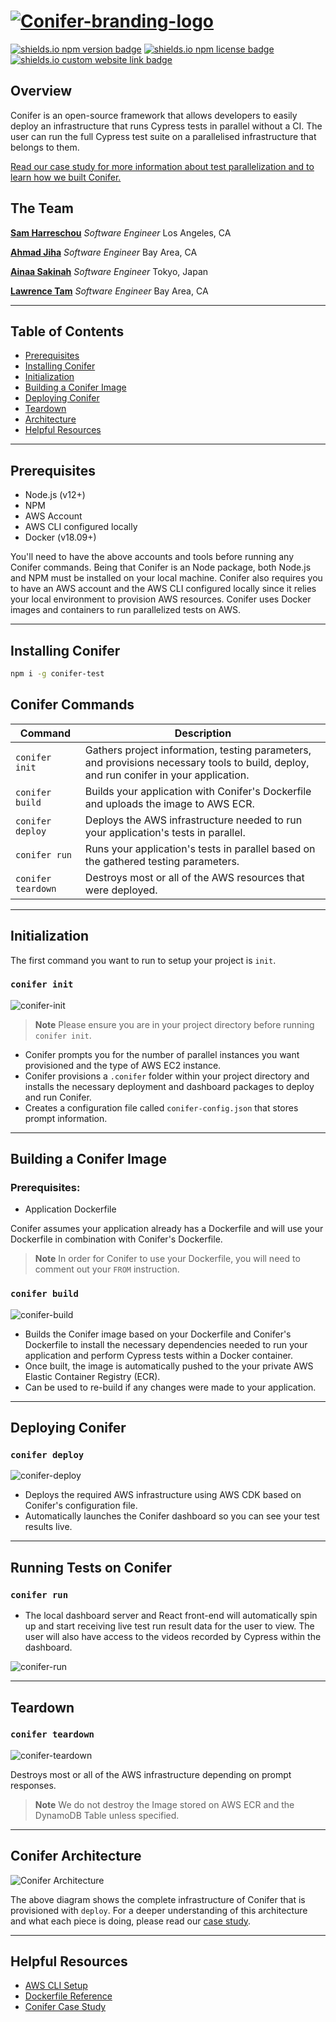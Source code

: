 # [![Conifer-branding-logo](https://conifer-test.github.io/images/logo/logo-name.svg)][github]

[![shields.io npm version badge](https://img.shields.io/npm/v/conifer-test?style=flat&logo=npm)][npm]
[![shields.io npm license badge](https://img.shields.io/npm/l/conifer-test?style=flat)][npm]
[![shields.io custom website link badge](https://img.shields.io/static/v1?label=website&message=conifer-test.github.io&color=green?style=flat)][website]

## Overview

Conifer is an open-source framework that allows developers to easily deploy an infrastructure that runs Cypress tests in parallel without a CI. The user can run the full Cypress test suite on a parallelised infrastructure that belongs to them.

[Read our case study for more information about test parallelization and to learn how we built Conifer.](https://conifer-test.github.io)

## The Team

**[Sam Harreschou](https://www.linkedin.com/in/samuel-harr/)** _Software Engineer_ Los Angeles, CA

**[Ahmad Jiha](https://www.linkedin.com/in/ahmad-jiha/)** _Software Engineer_ Bay Area, CA

**[Ainaa Sakinah](https://www.linkedin.com/in/ainaasakinah/)** _Software Engineer_ Tokyo, Japan

**[Lawrence Tam](https://www.linkedin.com/in/lawrenceatam/)** _Software Engineer_ Bay Area, CA

---

## Table of Contents

- [Prerequisites](https://github.com/conifer-test/conifer#prerequisites)
- [Installing Conifer](https://github.com/conifer-test/conifer#installing-conifer)
- [Initialization](https://github.com/conifer-test/conifer#initialization)
- [Building a Conifer Image](https://github.com/conifer-test/conifer#building-a-conifer-image)
- [Deploying Conifer](https://github.com/conifer-test/conifer#deploying-conifer)
- [Teardown](https://github.com/conifer-test/conifer#teardown)
- [Architecture](https://github.com/conifer-test/conifer#conifer-architecture)
- [Helpful Resources](https://github.com/conifer-test/conifer#helpful-resources)

---

## Prerequisites

- Node.js (v12+)
- NPM
- AWS Account
- AWS CLI configured locally
- Docker (v18.09+)

You'll need to have the above accounts and tools before running any Conifer commands. Being that Conifer is an Node package, both Node.js and NPM must be installed on your local machine. Conifer also requires you to have an AWS account and the AWS CLI configured locally since it relies your local environment to provision AWS resources. Conifer uses Docker images and containers to run parallelized tests on AWS.

---

## Installing Conifer

```sh
npm i -g conifer-test
```

## Conifer Commands

| Command            | Description                                                                                                                            |
| ------------------ | -------------------------------------------------------------------------------------------------------------------------------------- |
| `conifer init`     | Gathers project information, testing parameters, and provisions necessary tools to build, deploy, and run conifer in your application. |
| `conifer build `   | Builds your application with Conifer's Dockerfile and uploads the image to AWS ECR.                                                    |
| `conifer deploy`   | Deploys the AWS infrastructure needed to run your application's tests in parallel.                                                     |
| `conifer run`      | Runs your application's tests in parallel based on the gathered testing parameters.                                                    |
| `conifer teardown` | Destroys most or all of the AWS resources that were deployed.                                                                          |

---

## Initialization

The first command you want to run to setup your project is `init`.

### `conifer init`
![conifer-init][conifer-init]

> **Note** 
> Please ensure you are in your project directory before running `conifer init`.
- Conifer prompts you for the number of parallel instances you want provisioned and the type of AWS EC2 instance.
- Conifer provisions a `.conifer` folder within your project directory and installs the necessary deployment and dashboard packages to deploy and run Conifer.
- Creates a configuration file called `conifer-config.json` that stores prompt information.

---

## Building a Conifer Image

### Prerequisites:

- Application Dockerfile

Conifer assumes your application already has a Dockerfile and will use your Dockerfile in combination with Conifer's Dockerfile.

> **Note**
> In order for Conifer to use your Dockerfile, you will need to comment out your `FROM` instruction.

### `conifer build`
![conifer-build][conifer-build]
- Builds the Conifer image based on your Dockerfile and Conifer's Dockerfile to install the necessary dependencies needed to run your application and perform Cypress tests within a Docker container.
- Once built, the image is automatically pushed to the your private AWS Elastic Container Registry (ECR).
- Can be used to re-build if any changes were made to your application.

---

## Deploying Conifer

### `conifer deploy`
![conifer-deploy][conifer-deploy]

- Deploys the required AWS infrastructure using AWS CDK based on Conifer's configuration file.
- Automatically launches the Conifer dashboard so you can see your test results live.

---

## Running Tests on Conifer

### `conifer run`
- The local dashboard server and React front-end will automatically spin up and start receiving live test run result data for the user to view. The user will also have access to the videos recorded by Cypress within the dashboard.

![conifer-run][conifer-run]


---
## Teardown

### `conifer teardown`
![conifer-teardown][conifer-teardown]

Destroys most or all of the AWS infrastructure depending on prompt responses.

> **Note**
> We do not destroy the Image stored on AWS ECR and the DynamoDB Table unless specified.

---

## Conifer Architecture

![Conifer Architecture][architecture]

The above diagram shows the complete infrastructure of Conifer that is provisioned with `deploy`. For a deeper understanding of this architecture and what each piece is doing, please read our [case study](https://conifer-test.github.io).

---

## Helpful Resources

- [AWS CLI Setup](https://docs.aws.amazon.com/cli/latest/userguide/cli-chap-welcome.html)
- [Dockerfile Reference](https://docs.docker.com/engine/reference/builder/)
- [Conifer Case Study](https://conifer-test.github.io)

[npm]: https://www.npmjs.com/package/conifer-test
[website]: https://conifer-test.github.io/
[github]: https://github.com/conifer-test
[architecture]: https://raw.githubusercontent.com/conifer-test/conifer-test.github.io/main/images/diagrams/conifer_full_architecture.png
[conifer-init]: https://github.com/conifer-test/conifer-test.github.io/blob/main/images/diagrams/conifer_init.gif?raw=true
[conifer-build]: https://github.com/conifer-test/conifer-test.github.io/blob/main/images/diagrams/conifer-build.gif?raw=true
[conifer-deploy]: https://github.com/conifer-test/conifer-test.github.io/blob/main/images/diagrams/conifer-deploy3x.gif?raw=true
[conifer-run]: https://github.com/conifer-test/conifer-test.github.io/blob/main/images/diagrams/live_dashboard.gif?raw=true
[conifer-teardown]: https://github.com/conifer-test/conifer-test.github.io/blob/main/images/diagrams/conifer-td4x.gif?raw=true